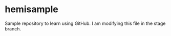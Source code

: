 # hemisample
Sample repository to learn using GitHub.
I am modifying this file in the stage branch.
